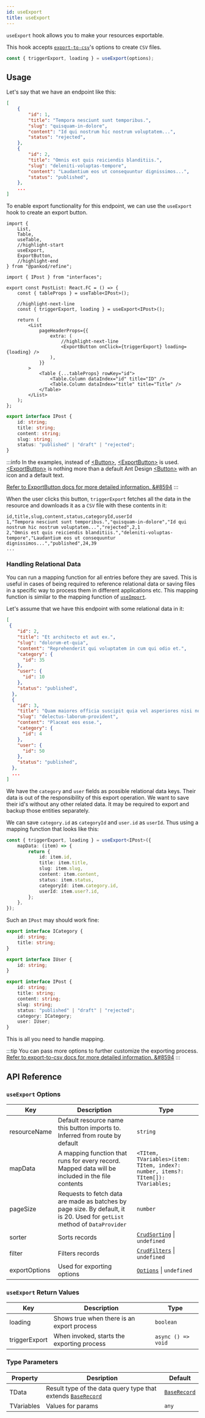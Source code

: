 ```yaml
---
id: useExport
title: useExport
---
```


`useExport` hook allows you to make your resources exportable.

This hook accepts [`export-to-csv`][export-to-csv]'s options to create `CSV` files.

```ts
const { triggerExport, loading } = useExport(options);
```

## Usage

Let's say that we have an endpoint like this:

```json title="https://api.fake-rest.refine.dev/posts"
[
    {
        "id": 1,
        "title": "Tempora nesciunt sunt temporibus.",
        "slug": "quisquam-in-dolore",
        "content": "Id qui nostrum hic nostrum voluptatem...",
        "status": "rejected",
    },
    {
        "id": 2,
        "title": "Omnis est quis reiciendis blanditiis.",
        "slug": "deleniti-voluptas-tempore",
        "content": "Laudantium eos ut consequuntur dignissimos...",
        "status": "published",
    },
    ...
]
```

To enable export functionality for this endpoint, we can use the `useExport` hook to create an export button.

```tsx title="src/pages/posts/list.tsx"
import {
    List,
    Table,
    useTable,
    //highlight-start
    useExport,
    ExportButton,
    //highlight-end
} from "@pankod/refine";

import { IPost } from "interfaces";

export const PostList: React.FC = () => {
    const { tableProps } = useTable<IPost>();

    //highlight-next-line
    const { triggerExport, loading } = useExport<IPost>();

    return (
        <List
            pageHeaderProps={{
                extra: (
                    //highlight-next-line
                    <ExportButton onClick={triggerExport} loading={loading} />
                ),
            }}
        >
            <Table {...tableProps} rowKey="id">
                <Table.Column dataIndex="id" title="ID" />
                <Table.Column dataIndex="title" title="Title" />
            </Table>
        </List>
    );
};
```

```ts title="interfaces.d.ts"
export interface IPost {
    id: string;
    title: string;
    content: string;
    slug: string;
    status: "published" | "draft" | "rejected";
}
```

:::info
In the examples, instead of [<Button\>][Button], [<ExportButton\>][ExportButton] is used. [<ExportButton\>][ExportButton] is nothing more than a default Ant Design [<Button\>][Button] with an icon and a default text.  

[Refer to ExportButton docs for more detailed information. &#8594][ExportButton]
:::
<br />

When the user clicks this button, `triggerExport` fetches all the data in the resource and downloads it as a `CSV` file with these contents in it:

```csv title="Posts-2021-06-29-14-40-14.csv"
id,title,slug,content,status,categoryId,userId
1,"Tempora nesciunt sunt temporibus.","quisquam-in-dolore","Id qui nostrum hic nostrum voluptatem...","rejected",2,1
2,"Omnis est quis reiciendis blanditiis.","deleniti-voluptas-tempore","Laudantium eos ut consequuntur dignissimos...","published",24,39
...
```

### Handling Relational Data

You can run a mapping function for all  entries before they are saved. This is useful in cases of being required to reference relational data or saving files in a specific way to process them in different applications etc. 
This mapping function is similar to the mapping function of [`useImport`][useImport#handling-relational-data].


Let's assume that we have this endpoint with some relational data in it:

```json
[
 {
    "id": 2,
    "title": "Et architecto et aut ex.",
    "slug": "dolorum-et-quia",
    "content": "Reprehenderit qui voluptatem in cum qui odio et.",
    "category": {
      "id": 35
    },
    "user": {
      "id": 10
    },
    "status": "published",
  },
  {
    "id": 3,
    "title": "Quam maiores officia suscipit quia vel asperiores nisi non excepturi.",
    "slug": "delectus-laborum-provident",
    "content": "Placeat eos esse.",
    "category": {
      "id": 4
    },
    "user": {
      "id": 50
    },
    "status": "published",
  },
  ...
]
```

We have the `category` and `user` fields as possible relational data keys. Their data is out of the responsibility of this export operation. We want to save their id's without any other related data. It may be required to export and backup those entities separately.

We can save `category.id` as `categoryId` and `user.id` as `userId`. Thus using a mapping function that looks like this:

```ts
const { triggerExport, loading } = useExport<IPost>({
    mapData: (item) => {
        return {
            id: item.id,
            title: item.title,
            slug: item.slug,
            content: item.content,
            status: item.status,
            categoryId: item.category.id,
            userId: item.user?.id,
        };
    },
});
```

Such an `IPost` may should work fine:

```ts
export interface ICategory {
    id: string;
    title: string;
}

export interface IUser {
    id: string;
}

export interface IPost {
    id: string;
    title: string;
    content: string;
    slug: string;
    status: "published" | "draft" | "rejected";
    category: ICategory;
    user: IUser;
}
```

This is all you need to handle mapping.

:::tip
You can pass more options to further customize the exporting process.  
[Refer to export-to-csv docs for more detailed information. &#8594][export-to-csv]
:::

## API Reference

### `useExport` Options

| Key           | Description                                                                                                                | Type                                                                             |
| ------------- | -------------------------------------------------------------------------------------------------------------------------- | -------------------------------------------------------------------------------- |
| resourceName  | Default resource name this button imports to. Inferred from route by default                                               | `string`                                                                         |
| mapData       | A mapping function that runs for every record. Mapped data will be included in the file contents                           | `<TItem, TVariables>(item: TItem, index?: number, items?: TItem[]): TVariables;` |
| pageSize      | Requests to fetch data are made as batches by page size. By default, it is 20. Used for `getList` method of `DataProvider` | `number`                                                                         |
| sorter        | Sorts  records                                                                                                             | [`CrudSorting`][CrudSorting] \| `undefined`                                      |  |
| filter        | Filters records                                                                                                            | [`CrudFilters`][CrudFilters] \| `undefined`                                      |  |
| exportOptions | Used for exporting options                                                                                                 | [`Options`][export-to-csv#api] \| `undefined`                                    |  |

### `useExport` Return Values

| Key           | Description                                | Type               |
| ------------- | ------------------------------------------ | ------------------ |
| loading       | Shows true when there is an export process | `boolean`          |
| triggerExport | When invoked, starts the exporting process | `async () => void` |

### Type Parameters

| Property   | Desription                                                                 | Default                    |
| ---------- | -------------------------------------------------------------------------- | -------------------------- |
| TData      | Result type of the data query type that extends [`BaseRecord`][BaseRecord] | [`BaseRecord`][BaseRecord] |
| TVariables | Values for params                                                          | `any`                      |

[Button]: https://ant.design/components/button/
[ExportButton]: api-references/components/buttons/export.md
[useImport]: api-references/hooks/import-export/useImport.md
[useImport#handling-relational-data]: api-references/hooks/import-export/useImport.md#handling-relational-data
[export-to-csv]: https://github.com/alexcaza/export-to-csv
[export-to-csv#api]: https://github.com/alexcaza/export-to-csv#api
[BaseRecord]: /api-references/interfaces.md#baserecord
[CrudSorting]: /api-references/interfaces.md#crudsorting
[CrudFilters]: /api-references/interfaces.md#crudfilters
